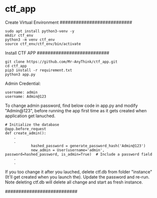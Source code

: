 # ctf_app

Create Virtual Environment
###########################

```
sudo apt install python3-venv -y
mkdir ctf_env
python3 -m venv ctf_env
source ctf_env/ctf_env/bin/activate
```
Install CTF APP
###########################
```
git clone https://github.com/Mr-AnyThink/ctf_app.git
cd ctf_app
pip3 install -r requirement.txt
python3 app.py
```

Admin Credential:
```
username: admin
username: Admin@123
```

To change admin password, find below code in app.py and modify "Admin@123", before running the app first time as it gets created when application get lanuched.

```
# Initialize the database
@app.before_request
def create_admin():
    .
    .
            hashed_password = generate_password_hash('Admin@123')
            new_admin = User(username='admin', password=hashed_password, is_admin=True)  # Include a password field
    .
    .
```

If you too change it after you lauched, delete ctf.db from folder "instance" (It'll get created when you launch the). Update the password and re-run. Note deleting ctf.db will delete all change and start as fresh instance.

###########################
